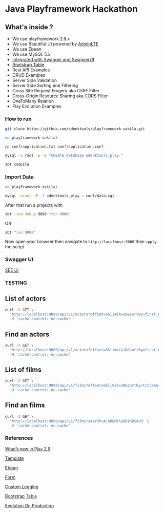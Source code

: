 # Java Playframework Hackathon

What's inside ?
---------------

* We use playframework 2.6.x
* We use Beautiful UI powered by [AdminLTE](https://adminlte.io/)
* We use Ebean
* We use MySQL 5.x
* [Integrated with Swagger and SwaggerUI](https://swagger.io/)
* [Bootstrap Table](http://bootstrap-table.wenzhixin.net.cn/)
* Rest API Examples
* CRUD Examples
* Server Side Validation
* Server Side Sorting and Filtering
* Cross Site Request Forgery aka CSRF Filter
* Cross-Origin Resource Sharing aka CORS Filter
* OneToMany Relation
* Play Evolution Examples

### How to run

```bash
git clone https://github.com/odenktools/playframework-sakila.git

cd playframework-sakila/

cp conf/application.txt conf/application.conf

mysql -u root -p -e "CREATE database odenktools_play;"

sbt compile
```

### Import Data

```bash
cd playframework-sakila/

mysql -uroot -P -f odenktools_play < conf/data.sql
```

After that run a projects with

```bash
sbt -jvm-debug 9898 "run 9000"
```

OR

```bash
sbt "run 9000"
```

Now open your browser then navigate to ```http://localhost:9000``` then ```apply``` the script

### Swagger UI

[SEE UI](http://localhost:9000/assets/lib/swagger-ui/index.html?/url=http://localhost:9000/api-docs)

### TESTING

List of actors
--------------

```bash
curl -X GET \
  'http://localhost:9000/api/v1/actors?offset=0&limit=10&sortBy=first_name&orderBy=asc' \
  -H 'cache-control: no-cache'
```

Find an actors
--------------

```bash
curl -X GET \
  'http://localhost:9000/api/v1/actors?offset=0&limit=10&sortBy=first_name&orderBy=asc&search=ADAM' \
  -H 'cache-control: no-cache'
```


List of films
--------------

```bash
curl -X GET \
  'http://localhost:9000/api/v1/films?offset=0&limit=10&sortBy=title&orderBy=asc' \
  -H 'cache-control: no-cache'
```

Find an films
--------------

```bash
curl -X GET \
  'http://localhost:9000/api/v1/films?search=ACADEMY%20DINOSAUR' \
  -H 'cache-control: no-cache'
```

### References

[What’s new in Play 2.6](https://www.playframework.com/documentation/2.6.x/Highlights26)

[Template](https://www.playframework.com/documentation/2.6.x/JavaTemplates)

[Ebean](https://www.playframework.com/documentation/2.6.x/JavaEbean)

[Form](https://www.playframework.com/documentation/2.6.x/JavaForms)

[Custom Logging](https://www.playframework.com/documentation/2.6.x/SettingsLogger)

[Bootstrap Table](http://bootstrap-table.wenzhixin.net.cn/)

[Evolution On Production](https://stackoverflow.com/a/20840401)
